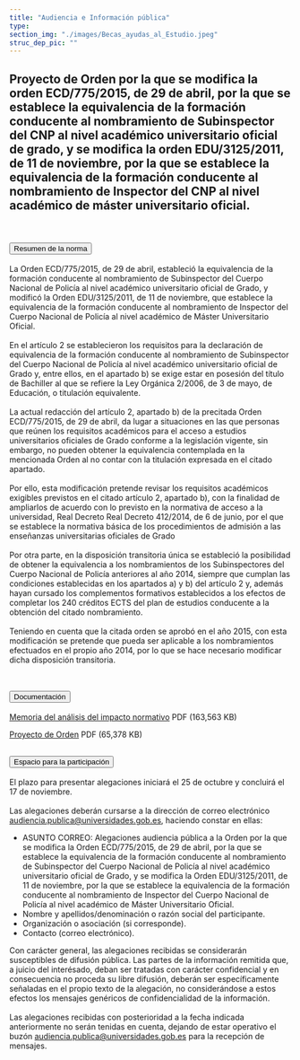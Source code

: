 ```yaml
---
title: "Audiencia e Información pública"
type: 
section_img: "./images/Becas_ayudas_al_Estudio.jpeg"
struc_dep_pic: ""
---
```

## Proyecto de Orden por la que se modifica la orden ECD/775/2015, de 29 de abril, por la que se establece la equivalencia de la formación conducente al nombramiento de Subinspector del CNP al nivel académico universitario oficial de grado, y se modifica la orden EDU/3125/2011, de 11 de noviembre, por la que se establece la equivalencia de la formación conducente al nombramiento de Inspector del CNP al nivel académico de máster universitario oficial.<br><br>
<section>
    <article>
        <div class="container container_xl_accoordion p-0">
            <div class="row mt-4">
                <div class="col-lg-12 content_collapse mb-120">
                                <div class="accordion" id="accordionPanelsStayOpenExample">
                                    <div class="accordion-item">
                                        <h2 class="accordion-header" id="panelsStayOpen-headingOne">
                                            <button class="accordion-button collapsed" type="button" data-bs-toggle="collapse" data-bs-target="#panelsStayOpen-collapseOne" aria-expanded="false" aria-controls="panelsStayOpen-collapseOne">
                                               Resumen de la norma
                                            </button>
                                        </h2>
                                        <div id="panelsStayOpen-collapseOne" class="accordion-collapse collapse " aria-labelledby="panelsStayOpen-headingOne">
                                            <div class="accordion-body">
                                                <article id="section_link">
                                                    <div class="container-fluid">
                                                        <div class="row">
                                                            <div class="col-12">
                                                              La Orden ECD/775/2015, de 29 de abril, estableció la equivalencia de la formación conducente al nombramiento de Subinspector del Cuerpo Nacional de Policía al nivel académico universitario oficial de Grado, y modificó la Orden EDU/3125/2011, de 11 de noviembre, que establece la equivalencia de la formación conducente al nombramiento de Inspector del Cuerpo Nacional de Policía al nivel académico de Máster Universitario Oficial. <br><br>
								En el artículo 2 se establecieron los requisitos para la declaración de equivalencia de la formación conducente al nombramiento de Subinspector del Cuerpo Nacional de Policía al nivel académico universitario oficial de Grado y, entre ellos, en el apartado b) se exige estar en posesión del título de Bachiller al que se refiere la Ley Orgánica 2/2006, de 3 de mayo, de Educación, o titulación equivalente. <br><br>
								La actual redacción del artículo 2, apartado b) de la precitada Orden ECD/775/2015, de 29 de abril, da lugar a situaciones en las que personas que reúnen los requisitos académicos para el acceso a estudios universitarios oficiales de Grado conforme a la legislación vigente, sin embargo, no pueden obtener la equivalencia contemplada en la mencionada Orden al no contar con la titulación expresada en el citado apartado. <br><br>
								Por ello, esta modificación pretende revisar los requisitos académicos exigibles previstos en el citado artículo 2, apartado b), con la finalidad de ampliarlos de acuerdo con lo previsto en la normativa de acceso a la universidad, Real Decreto Real Decreto 412/2014, de 6 de junio, por el que se establece la normativa básica de los procedimientos de admisión a las enseñanzas universitarias oficiales de Grado<br><br>
								Por otra parte, en la disposición transitoria única se estableció la posibilidad de obtener la equivalencia a los nombramientos de los Subinspectores del Cuerpo Nacional de Policía anteriores al año 2014, siempre que cumplan las condiciones establecidas en los apartados a) y b) del artículo 2 y, además hayan cursado los complementos formativos establecidos a los efectos de completar los 240 créditos ECTS del plan de estudios conducente a la obtención del citado nombramiento. <br><br>
								Teniendo en cuenta que la citada orden se aprobó en el año 2015, con esta modificación se pretende que pueda ser aplicable a los nombramientos efectuados en el propio año 2014, por lo que se hace necesario modificar dicha disposición transitoria. <br><br>
                                                            </div>
                                                        </div>
                                                    </div>
                                                </article>
                                            </div>
                                        </div>
                                    </div>
                                    <div class="accordion-item">
                                        <h2 class="accordion-header" id="panelsStayOpen-headingTwo">
                                            <button class="accordion-button collapsed" type="button" data-bs-toggle="collapse" data-bs-target="#panelsStayOpen-collapseTwo" aria-expanded="false">
                                                Documentación
                                            </button>
                                        </h2>
                                        <div id="panelsStayOpen-collapseTwo" class="accordion-collapse collapse" aria-labelledby="panelsStayOpen-headingTwo">
                                            <div class="accordion-body">
                                                <article id="section_link">
                                                    <div class="container-fluid">
                                                        <div class="row">
                                                            <div class="col-12">
								<div class="col-lg-12 cards_download_cnt">  
			<div class="row"> 
				<div class="download_card"> 
					<a class="card" href="{{<siteurl>}}/documentos/pdf/tu_administracion/MAIN.pdf" target="_blank"> 
					<div class="card-header"> 
						   <i class="fal fa-download"></i> 
					</div> </a> 
					<div class="card-body"> 
						<p class="text_file"><a class="card" href="{{<siteurl>}}/documentos/pdf/tu_administracion/MAIN.pdf" target="_blank">  
						<span class="tit">Memoria del análisis del impacto normativo</span></a> <i class="fal fa-file-pdf pdf_icon text-danger"></i> PDF (163,563 KB)
					</div>
				</div> 	
				<div class="download_card"> 
					<a class="card" href="{{<siteurl>}}/documentos/pdf/tu_administracion/ProyectoDeOrden.pdf" target="_blank"> 
					<div class="card-header"> 
						   <i class="fal fa-download"></i> 
					</div> </a> 
					<div class="card-body"> 
						<p class="text_file"><a class="card" href="{{<siteurl>}}/documentos/pdf/tu_administracion/ProyectoDeOrden.pdf" target="_blank">  
						<span class="tit">Proyecto de Orden</span></a> <i class="fal fa-file-pdf pdf_icon text-danger"></i> PDF (65,378 KB)
					</div>
				</div>
			</div> 
		</div> 
                                                            </div>
                                                        </div>
                                                    </div>
                                                </article>
                                            </div>
                                        </div>
				</div>
                                    <div class="accordion-item">
                                        <h2 class="accordion-header" id="panelsStayOpen-headingTree">
                                            <button class="accordion-button collapsed" type="button" data-bs-toggle="collapse" data-bs-target="#panelsStayOpen-collapseTree" aria-expanded="false">
                                                 Espacio para la participación
                                            </button>
                                        </h2>
                                        <div id="panelsStayOpen-collapseTree" class="accordion-collapse collapse" aria-labelledby="panelsStayOpen-headingTree">
                                            <div class="accordion-body">
                                                <article id="section_link">
                                                    <div class="container-fluid">
                                                        <div class="row">
                                                            <div class="col-12">
								El plazo para presentar alegaciones iniciará el 25 de octubre y concluirá el 17 de noviembre.<br><br>
								Las alegaciones deberán cursarse a la dirección de correo electrónico <a href="mailto:audiencia.publica@universidades.gob.es">audiencia.publica@universidades.gob.es</a>, haciendo constar en ellas:
								<ul>
									<li>ASUNTO CORREO: Alegaciones audiencia pública a la Orden por la que se modifica la Orden ECD/775/2015, de 29 de abril, por la que se establece la equivalencia de la formación conducente al nombramiento de Subinspector del Cuerpo Nacional de Policía al nivel académico universitario oficial de Grado, y se modifica la Orden EDU/3125/2011, de 11 de noviembre, por la que se establece la equivalencia de la formación conducente al nombramiento de Inspector del Cuerpo Nacional de Policía al nivel académico de Máster Universitario Oficial.</li>
									<li>Nombre y apellidos/denominación o razón social del participante. </li>
									<li>Organización o asociación (si corresponde). </li>
									<li>Contacto (correo electrónico). </li>
								</ul>
								Con carácter general, las alegaciones recibidas se considerarán susceptibles de difusión pública. Las partes de la información remitida que, a juicio del interésado, deban ser tratadas con carácter confidencial y en consecuencia no proceda su libre difusión, deberán ser específicamente señaladas en el propio texto de la alegación, no considerándose a estos efectos los mensajes genéricos de confidencialidad de la información.  <br><br>
								Las alegaciones recibidas con posterioridad a la fecha indicada anteriormente no serán tenidas en cuenta, dejando de estar operativo el buzón <a href="mailto:audiencia.publica@universidades.gob.es">audiencia.publica@universidades.gob.es</a> para la recepción de mensajes.
							</div>
                                            </div>
                                        </div>
                                    </article>
                                </div>
                            </div>
                        </div>         
                    </div>
                </div>
            </div>
        </div>
    </article>
</section>